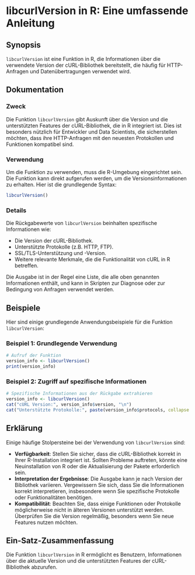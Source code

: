 <!--
Meta Description: # libcurlVersion in R: Eine umfassende Anleitung ## Synopsis `libcurlVersion` ist eine Funktion in R, die Informationen über die verwendete Version de...
Meta Keywords: die, der, libcurlversion, version, funktion
-->

# libcurlVersion in R: Eine umfassende Anleitung

## Synopsis
`libcurlVersion` ist eine Funktion in R, die Informationen über die verwendete Version der cURL-Bibliothek bereitstellt, die häufig für HTTP-Anfragen und Datenübertragungen verwendet wird.

## Dokumentation
### Zweck
Die Funktion `libcurlVersion` gibt Auskunft über die Version und die unterstützten Features der cURL-Bibliothek, die in R integriert ist. Dies ist besonders nützlich für Entwickler und Data Scientists, die sicherstellen möchten, dass ihre HTTP-Anfragen mit den neuesten Protokollen und Funktionen kompatibel sind.

### Verwendung
Um die Funktion zu verwenden, muss die R-Umgebung eingerichtet sein. Die Funktion kann direkt aufgerufen werden, um die Versionsinformationen zu erhalten. Hier ist die grundlegende Syntax:

```R
libcurlVersion()
```

### Details
Die Rückgabewerte von `libcurlVersion` beinhalten spezifische Informationen wie:
- Die Version der cURL-Bibliothek.
- Unterstützte Protokolle (z.B. HTTP, FTP).
- SSL/TLS-Unterstützung und -Version.
- Weitere relevante Merkmale, die die Funktionalität von cURL in R betreffen.

Die Ausgabe ist in der Regel eine Liste, die alle oben genannten Informationen enthält, und kann in Skripten zur Diagnose oder zur Bedingung von Anfragen verwendet werden.

## Beispiele
Hier sind einige grundlegende Anwendungsbeispiele für die Funktion `libcurlVersion`:

### Beispiel 1: Grundlegende Verwendung
```R
# Aufruf der Funktion
version_info <- libcurlVersion()
print(version_info)
```

### Beispiel 2: Zugriff auf spezifische Informationen
```R
# Spezifische Informationen aus der Rückgabe extrahieren
version_info <- libcurlVersion()
cat("cURL Version:", version_info$version, "\n")
cat("Unterstützte Protokolle:", paste(version_info$protocols, collapse = ", "), "\n")
```

## Erklärung
Einige häufige Stolpersteine bei der Verwendung von `libcurlVersion` sind:

- **Verfügbarkeit**: Stellen Sie sicher, dass die cURL-Bibliothek korrekt in Ihrer R-Installation integriert ist. Sollten Probleme auftreten, könnte eine Neuinstallation von R oder die Aktualisierung der Pakete erforderlich sein.
- **Interpretation der Ergebnisse**: Die Ausgabe kann je nach Version der Bibliothek variieren. Vergewissern Sie sich, dass Sie die Informationen korrekt interpretieren, insbesondere wenn Sie spezifische Protokolle oder Funktionalitäten benötigen.
- **Kompatibilität**: Beachten Sie, dass einige Funktionen oder Protokolle möglicherweise nicht in älteren Versionen unterstützt werden. Überprüfen Sie die Version regelmäßig, besonders wenn Sie neue Features nutzen möchten.

## Ein-Satz-Zusammenfassung
Die Funktion `libcurlVersion` in R ermöglicht es Benutzern, Informationen über die aktuelle Version und die unterstützten Features der cURL-Bibliothek abzurufen.